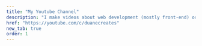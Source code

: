 ```yaml
---
title: "My Youtube Channel"  
description: "I make videos about web development (mostly front-end) or a developer's journey"  
href: "https://youtube.com/c/duanecreates"  
new_tab: true  
order: 1
---
```

